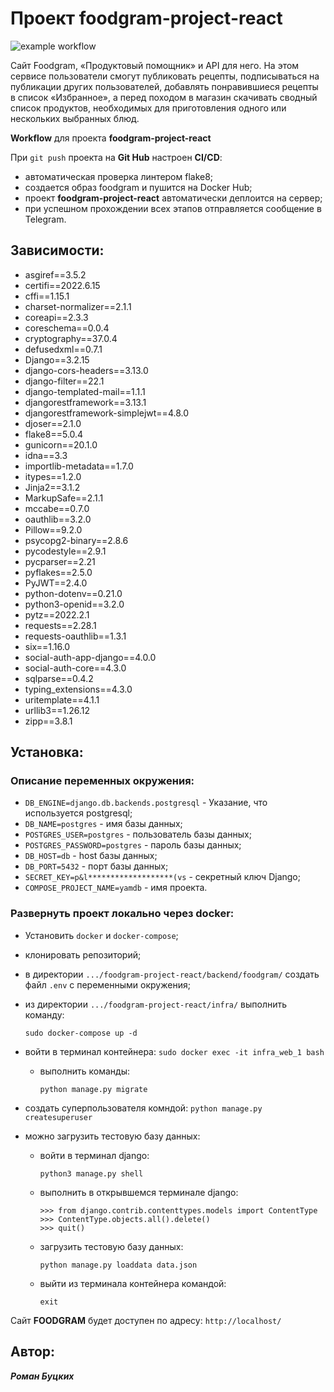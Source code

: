 # Проект foodgram-project-react

![example workflow](https://github.com/BnamoRS/foodgram-project-react/actions/workflows/foodgram_workflow.yml/badge.svg)

Сайт Foodgram, «Продуктовый помощник» и API для него. На этом сервисе пользователи смогут публиковать рецепты, подписываться на публикации других пользователей, добавлять понравившиеся рецепты в список «Избранное», а перед походом в магазин скачивать сводный список продуктов, необходимых для приготовления одного или нескольких выбранных блюд.

**Workflow** для проекта **foodgram-project-react**

При `git push` проекта на **Git Hub** настроен  **CI/CD**:
- автоматическая проверка линтером flake8;
- создается образ foodgram и пушится на Docker Hub;
- проект **foodgram-project-react** автоматически деплоится на сервер;
- при успешном прохождении всех этапов отправляется сообщение в Telegram.


## Зависимости:

- asgiref==3.5.2
- certifi==2022.6.15
- cffi==1.15.1
- charset-normalizer==2.1.1
- coreapi==2.3.3
- coreschema==0.0.4
- cryptography==37.0.4
- defusedxml==0.7.1
- Django==3.2.15
- django-cors-headers==3.13.0
- django-filter==22.1
- django-templated-mail==1.1.1
- djangorestframework==3.13.1
- djangorestframework-simplejwt==4.8.0
- djoser==2.1.0
- flake8==5.0.4
- gunicorn==20.1.0
- idna==3.3
- importlib-metadata==1.7.0
- itypes==1.2.0
- Jinja2==3.1.2
- MarkupSafe==2.1.1
- mccabe==0.7.0
- oauthlib==3.2.0
- Pillow==9.2.0
- psycopg2-binary==2.8.6
- pycodestyle==2.9.1
- pycparser==2.21
- pyflakes==2.5.0
- PyJWT==2.4.0
- python-dotenv==0.21.0
- python3-openid==3.2.0
- pytz==2022.2.1
- requests==2.28.1
- requests-oauthlib==1.3.1
- six==1.16.0
- social-auth-app-django==4.0.0
- social-auth-core==4.3.0
- sqlparse==0.4.2
- typing_extensions==4.3.0
- uritemplate==4.1.1
- urllib3==1.26.12
- zipp==3.8.1


## Установка:

### Описание переменных окружения:

- `DB_ENGINE=django.db.backends.postgresql` -  Указание, что используется postgresql;
- `DB_NAME=postgres` - имя базы данных;
- `POSTGRES_USER=postgres` - пользователь базы данных;
- `POSTGRES_PASSWORD=postgres` - пароль базы данных;
- `DB_HOST=db` - host базы данных;
- `DB_PORT=5432` - порт базы данных;
- `SECRET_KEY=p&l*******************(vs` - секретный ключ Django;
- `COMPOSE_PROJECT_NAME=yamdb` - имя проекта.

### Развернуть проект локально через docker:

- Установить `docker` и `docker-compose`;
- клонировать репозиторий;
- в директории  `.../foodgram-project-react/backend/foodgram/` создать файл `.env` с переменными окружения;
- из директории `.../foodgram-project-react/infra/` выполнить команду:
	```
	sudo docker-compose up -d
	```
- войти в терминал контейнера:
		```sudo docker exec -it infra_web_1 bash```
	- выполнить команды:
		```
		python manage.py migrate
		```
- создать суперпользователя комндой:
		```
		python manage.py createsuperuser
		```
- можно загрузить тестовую базу данных:

	- войти в терминал django:
		```
		python3 manage.py shell
		```
	- выполнить в открывшемся терминале django:
		```
		>>> from django.contrib.contenttypes.models import ContentType
		>>> ContentType.objects.all().delete()
		>>> quit()
		```
	- загрузить тестовую базу данных:
		```
		python manage.py loaddata data.json
		```

	- выйти из терминала контейнера командой:
		```
		exit

		```

Сайт **FOODGRAM** будет доступен по адресу: `http://localhost/`

## Автор:

***Роман Буцких***
